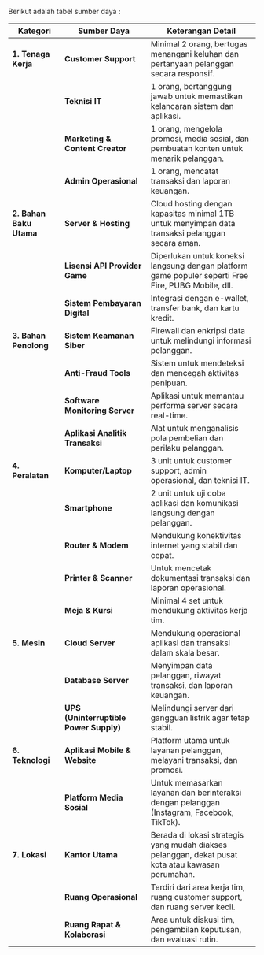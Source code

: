 Berikut adalah tabel sumber daya :  

| **Kategori**            | **Sumber Daya**                                                              | **Keterangan Detail**                                                                                  |  
|--------------------------|-----------------------------------------------------------------------------|-------------------------------------------------------------------------------------------------------|  
| **1. Tenaga Kerja**      | **Customer Support**                                                       | Minimal 2 orang, bertugas menangani keluhan dan pertanyaan pelanggan secara responsif.               |  
|                          | **Teknisi IT**                                                             | 1 orang, bertanggung jawab untuk memastikan kelancaran sistem dan aplikasi.                          |  
|                          | **Marketing & Content Creator**                                            | 1 orang, mengelola promosi, media sosial, dan pembuatan konten untuk menarik pelanggan.              |  
|                          | **Admin Operasional**                                                      | 1 orang, mencatat transaksi dan laporan keuangan.                                                    |  
| **2. Bahan Baku Utama**  | **Server & Hosting**                                                       | Cloud hosting dengan kapasitas minimal 1TB untuk menyimpan data transaksi pelanggan secara aman.     |  
|                          | **Lisensi API Provider Game**                                              | Diperlukan untuk koneksi langsung dengan platform game populer seperti Free Fire, PUBG Mobile, dll.  |  
|                          | **Sistem Pembayaran Digital**                                              | Integrasi dengan e-wallet, transfer bank, dan kartu kredit.                                          |  
| **3. Bahan Penolong**    | **Sistem Keamanan Siber**                                                  | Firewall dan enkripsi data untuk melindungi informasi pelanggan.                                     |  
|                          | **Anti-Fraud Tools**                                                       | Sistem untuk mendeteksi dan mencegah aktivitas penipuan.                                             |  
|                          | **Software Monitoring Server**                                             | Aplikasi untuk memantau performa server secara real-time.                                            |  
|                          | **Aplikasi Analitik Transaksi**                                            | Alat untuk menganalisis pola pembelian dan perilaku pelanggan.                                       |  
| **4. Peralatan**         | **Komputer/Laptop**                                                        | 3 unit untuk customer support, admin operasional, dan teknisi IT.                                    |  
|                          | **Smartphone**                                                             | 2 unit untuk uji coba aplikasi dan komunikasi langsung dengan pelanggan.                             |  
|                          | **Router & Modem**                                                         | Mendukung konektivitas internet yang stabil dan cepat.                                               |  
|                          | **Printer & Scanner**                                                      | Untuk mencetak dokumentasi transaksi dan laporan operasional.                                        |  
|                          | **Meja & Kursi**                                                           | Minimal 4 set untuk mendukung aktivitas kerja tim.                                                   |  
| **5. Mesin**             | **Cloud Server**                                                           | Mendukung operasional aplikasi dan transaksi dalam skala besar.                                      |  
|                          | **Database Server**                                                        | Menyimpan data pelanggan, riwayat transaksi, dan laporan keuangan.                                   |  
|                          | **UPS (Uninterruptible Power Supply)**                                     | Melindungi server dari gangguan listrik agar tetap stabil.                                           |  
| **6. Teknologi**         | **Aplikasi Mobile & Website**                                              | Platform utama untuk layanan pelanggan, melayani transaksi, dan promosi.                            |  
|                          | **Platform Media Sosial**                                                  | Untuk memasarkan layanan dan berinteraksi dengan pelanggan (Instagram, Facebook, TikTok).            |  
| **7. Lokasi**            | **Kantor Utama**                                                           | Berada di lokasi strategis yang mudah diakses pelanggan, dekat pusat kota atau kawasan perumahan.   |  
|                          | **Ruang Operasional**                                                      | Terdiri dari area kerja tim, ruang customer support, dan ruang server kecil.                         |  
|                          | **Ruang Rapat & Kolaborasi**                                               | Area untuk diskusi tim, pengambilan keputusan, dan evaluasi rutin.                                   |  

